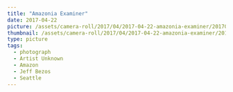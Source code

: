```yaml
---
title: "Amazonia Examiner"
date: 2017-04-22
picture: /assets/camera-roll/2017/04/2017-04-22-amazonia-examiner/20170422_024213084_iOS.jpg
thumbnail: /assets/camera-roll/2017/04/2017-04-22-amazonia-examiner/20170422_024213084_iOS-thumbnail.jpg
type: picture
tags:
  - photograph
  - Artist Unknown
  - Amazon
  - Jeff Bezos
  - Seattle
---
```

